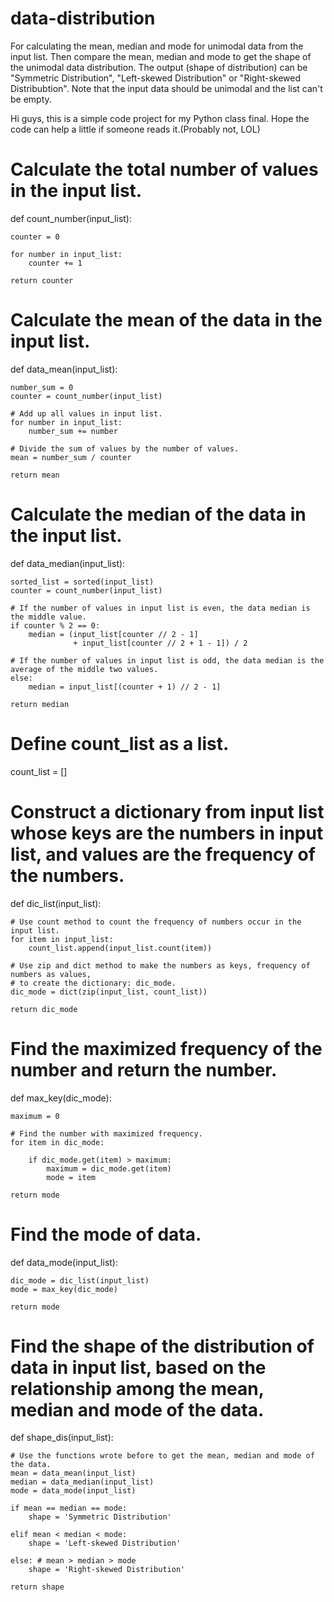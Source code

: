# data-distribution
For calculating the mean, median and mode for unimodal data from the input list. Then compare the mean, median and mode to get the shape of the unimodal data distribution. The output (shape of distribution) can be "Symmetric Distribution", "Left-skewed Distribution" or "Right-skewed Distribubtion". Note that the input data should be unimodal and the list can't be empty.

Hi guys, this is a simple code project for my Python class final.
Hope the code can help a little if someone reads it.(Probably not, LOL)


# Calculate the total number of values in the input list.
def count_number(input_list):
    
    counter = 0
    
    for number in input_list:
        counter += 1
    
    return counter

# Calculate the mean of the data in the input list.
def data_mean(input_list):
    
    number_sum = 0
    counter = count_number(input_list)
    
    # Add up all values in input list.
    for number in input_list:
        number_sum += number
        
    # Divide the sum of values by the number of values.
    mean = number_sum / counter

    return mean

# Calculate the median of the data in the input list.
def data_median(input_list):
    
    sorted_list = sorted(input_list)
    counter = count_number(input_list)
    
    # If the number of values in input list is even, the data median is the middle value.
    if counter % 2 == 0:
        median = (input_list[counter // 2 - 1] 
                  + input_list[counter // 2 + 1 - 1]) / 2
    
    # If the number of values in input list is odd, the data median is the average of the middle two values.
    else:
        median = input_list[(counter + 1) // 2 - 1]
    
    return median

# Define count_list as a list.
count_list = []

# Construct a dictionary from input list whose keys are the numbers in input list, and values are the frequency of the numbers.
def dic_list(input_list):
   
    # Use count method to count the frequency of numbers occur in the input list.
    for item in input_list:
        count_list.append(input_list.count(item))
    
    # Use zip and dict method to make the numbers as keys, frequency of numbers as values,
    # to create the dictionary: dic_mode.
    dic_mode = dict(zip(input_list, count_list))

    return dic_mode

# Find the maximized frequency of the number and return the number.
def max_key(dic_mode):
    
    maximum = 0
    
    # Find the number with maximized frequency.
    for item in dic_mode:
        
        if dic_mode.get(item) > maximum:
            maximum = dic_mode.get(item)
            mode = item
    
    return mode 

# Find the mode of data.
def data_mode(input_list):
    
    dic_mode = dic_list(input_list)
    mode = max_key(dic_mode)
    
    return mode

# Find the shape of the distribution of data in input list, based on the relationship among the mean, median and mode of the data.
def shape_dis(input_list):
    
    # Use the functions wrote before to get the mean, median and mode of the data.
    mean = data_mean(input_list)
    median = data_median(input_list)
    mode = data_mode(input_list)
    
    if mean == median == mode:
        shape = 'Symmetric Distribution'
    
    elif mean < median < mode:
        shape = 'Left-skewed Distribution'
    
    else: # mean > median > mode
        shape = 'Right-skewed Distribution'
        
    return shape
